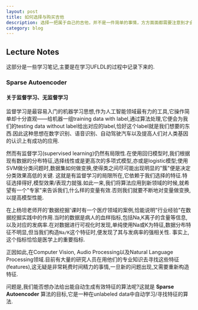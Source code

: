 ```yaml
---
layout: post
title: 如何选择与购买吉他
description: 选择一把属于自己的吉他，并不是一件简单的事情，方方面面都需要注意到才会买到满意的吉他。
category: blog
---
```


## Lecture Notes

这部分是一些学习笔记,主要是在学习UFLDL的过程中记录下来的.

### Sparse Autoencoder

#### 关于监督学习、无监督学习

监督学习是最容易入门的机器学习思想,作为人工智能领域最有力的工具,它操作简单却十分直观——给机器一组training data with label,通过算法处理,它便会为我们的testing data without label给出对应的label,恰好这个label就是我们想要的东西.因此这种思想在数字识别、语音识别、自动驾驶汽车以及提高人们对人类基因的认识上有成功的应用.

然而有监督学习(supervised learning)仍然有局限性.在使用回归模型时,我们根据现有数据的分布特征,选择线性或是更高次的多项式模型,亦或是logistic模型;使用SVM做分类问题时,数据集如何做变换,使得类之间尽可能出现明显的"簇"便是决定分类效果高低的关键.
这就是有监督学习的局限所在,它依赖于我们选择的特征.特征选择得好,模型效果/表现力就强.如此一来,我们将算法应用到新领域的时候,就希望有一个"专家"来告诉我们,什么样的变量有效.否则我们就要不断地对变量做变换,以提高模型性能.

在上杨坦老师开的'数据挖掘'课时有一个医疗领域的案例,恰能说明"行业经验"在数据挖掘实践中的作用.当时的数据是病人的血样指标,包括Na,K离子的含量等信息,以及对应的发病率.在对数据进行可视化时发现,单纯使用Na或K为特征,数据分布特征不明显,但当我们构造`Na/K`这个特征时,便发现了其与发病率的强相关性.
事实上,这个指标恰恰是医学上的重要指标.

正因如此,在Computer Vision, Audio Processing以及Natural Language Processing领域.目前有大量的研究人员在用他们的专业知识去寻找这些特征(features),这无疑是非常耗费时间精力的事情,一旦新的问题出现,又需要重新构造特征.

问题是,我们能否想办法给出能自动生成有效特征的算法呢?这就是 **Sparse Autoencoder** 算法的目标,它是一种在unlabeled data中自动学习/寻找特征的算法.